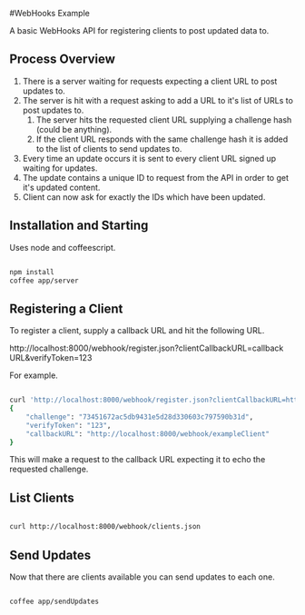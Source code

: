 #WebHooks Example

A basic WebHooks API for registering clients to post updated data to.

## Process Overview
1. There is a server waiting for requests expecting a client URL to post updates to.
2. The server is hit with a request asking to add a URL to it's list of URLs to post updates to.
	1. The server hits the requested client URL supplying a challenge hash (could be anything).
	2. If the client URL responds with the same challenge hash it is added to the list of clients to send updates to.
3. Every time an update occurs it is sent to every client URL signed up waiting for updates.
4. The update contains a unique ID to request from the API in order to get it's updated content.
5. Client can now ask for exactly the IDs which have been updated.

## Installation and Starting

Uses node and coffeescript.

```bash

npm install
coffee app/server
```

## Registering a Client

To register a client, supply a callback URL and hit the following URL.

http://localhost:8000/webhook/register.json?clientCallbackURL=callback URL&verifyToken=123

For example.

```bash

curl 'http://localhost:8000/webhook/register.json?clientCallbackURL=http%3A%2%2Flocalhost%3A8000%2Fwebhook%2FexampleClient&verifyToken=123'
{
    "challenge": "73451672ac5db9431e5d28d330603c797590b31d",
    "verifyToken": "123",
    "callbackURL": "http://localhost:8000/webhook/exampleClient"
}
```

This will make a request to the callback URL expecting it to echo the requested challenge.

## List Clients

```bash

curl http://localhost:8000/webhook/clients.json
```

## Send Updates

Now that there are clients available you can send updates to each one.

```bash

coffee app/sendUpdates
```
